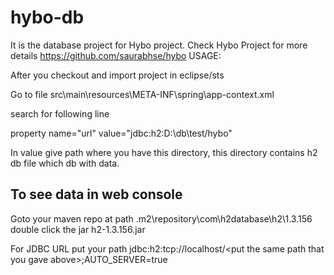 # hybo-db

It is the database project for Hybo project.
Check Hybo Project for more details
https://github.com/saurabhse/hybo
USAGE:

After you checkout and import project in eclipse/sts

Go to file <project-root>src\main\resources\META-INF\spring\app-context.xml

search for following line

property name="url" value="jdbc:h2:D:\db\test/hybo" 

In value give path where you have this directory, this directory contains h2 db file which db with data.


## To see data in web console 

Goto your maven repo at path .m2\repository\com\h2database\h2\1.3.156
double click the jar h2-1.3.156.jar

For JDBC URL put your path jdbc:h2:tcp://localhost/\<put the same path that you gave above\>;AUTO_SERVER=true

